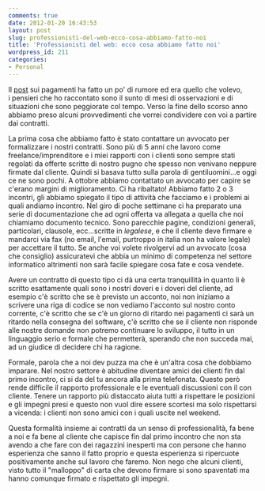 ```yaml
---
comments: true
date: 2012-01-20 16:43:53
layout: post
slug: professionisti-del-web-ecco-cosa-abbiamo-fatto-noi
title: 'Professionisti del web: ecco cosa abbiamo fatto noi'
wordpress_id: 211
categories:
- Personal
---
```


Il [post](http://blog.codiceplastico.com/ema/?p=199) sui pagamenti ha fatto un po' di rumore ed era quello che volevo, i pensieri che ho raccontato sono il sunto di mesi di osservazioni e di situazioni che sono peggiorate col tempo. Verso la fine dello scorso anno abbiamo preso alcuni provvedimenti che vorrei condividere con voi a partire dai contratti.

La prima cosa che abbiamo fatto è stato contattare un avvocato per formalizzare i nostri contratti. Sono più di 5 anni che lavoro come freelance/imprenditore e i miei rapporti con i clienti sono sempre stati regolati da offerte scritte di nostro pugno che spesso non venivano neppure firmate dal cliente. Quindi si basava tutto sulla parola di gentiluomini...e oggi ce ne sono pochi. A ottobre abbiamo contattato un avvocato per capire se c'erano margini di miglioramento. Ci ha ribaltato! Abbiamo fatto 2 o 3 incontri, gli abbiamo spiegato il tipo di attività che facciamo e i problemi ai quali andiamo incontro. Nel giro di poche settimane ci ha preparato una serie di documentazione che ad ogni offerta va allegata a quella che noi chiamiamo documento tecnico. Sono parecchie pagine, condizioni generali, particolari, clausole, ecc...scritte in _legalese_, e che il cliente deve firmare e mandarci via fax (no email, l'email, purtroppo in italia non ha valore legale) per accettare il tutto. Se anche voi volete rivolgervi ad un avvocato (cosa che consiglio) assicuratevi che abbia un minimo di competenza nel settore informatico altrimenti non sarà facile spiegare cosa fate e cosa vendete.

Avere un contratto di questo tipo ci dà una certa tranquillità in quanto li è scritto esattamente quali sono i nostri doveri e i doveri del cliente, ad esempio c'è scritto che se è previsto un acconto, noi non iniziamo a scrivere una riga di codice se non vediamo l'acconto sul nostro conto corrente, c'è scritto che se c'è un giorno di ritardo nei pagamenti ci sarà un ritardo nella consegna del software, c'è scritto che se il cliente non risponde alle nostre domande non potremo continuare lo sviluppo, il tutto in un linguaggio serio e formale che permetterà, sperando che non succeda mai, ad un giudice di decidere chi ha ragione.

Formale, parola che a noi dev puzza ma che è un'altra cosa che dobbiamo imparare. Nel nostro settore è abitudine diventare amici dei clienti fin dal primo incontro, ci si da del tu ancora alla prima telefonata. Questo però rende difficile il rapporto professionale e le eventuali discussioni con il con cliente. Tenere un rapporto più distaccato aiuta tutti a rispettare le posizioni e gli impegni presi e questo non vuol dire essere scortesi ma solo rispettarsi a vicenda: i clienti non sono amici con i quali uscite nel weekend.

Questa formalità insieme ai contratti da un senso di professionalità, fa bene a noi e fa bene al cliente che capisce fin dal primo incontro che non sta avendo a che fare con dei ragazzini inesperti ma con persone che hanno esperienza che sanno il fatto proprio e questa esperienza si ripercuote positivamente anche sul lavoro che faremo. Non nego che alcuni clienti, visto tutto il "malloppo" di carta che devono firmare si sono spaventati ma hanno comunque firmato e rispettato gli impegni.
